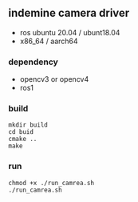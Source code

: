 

## indemine camera driver 

+ ros  ubuntu 20.04 / ubunt18.04
+ x86_64 / aarch64 

### dependency

+ opencv3 or opencv4
+ ros1

### build

```
mkdir build
cd buid
cmake ..
make 
```


### run

```
chmod +x ./run_camrea.sh
./run_camrea.sh

```
